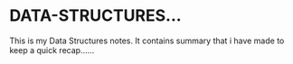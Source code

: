 # DATA-STRUCTURES...
This is my Data Structures notes.
It contains summary that i have made to keep a quick recap......
